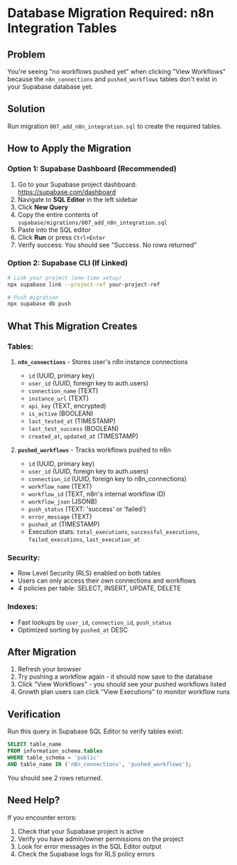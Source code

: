 # Database Migration Required: n8n Integration Tables

## Problem
You're seeing "no workflows pushed yet" when clicking "View Workflows" because the `n8n_connections` and `pushed_workflows` tables don't exist in your Supabase database yet.

## Solution
Run migration `007_add_n8n_integration.sql` to create the required tables.

## How to Apply the Migration

### Option 1: Supabase Dashboard (Recommended)
1. Go to your Supabase project dashboard: https://supabase.com/dashboard
2. Navigate to **SQL Editor** in the left sidebar
3. Click **New Query**
4. Copy the entire contents of `supabase/migrations/007_add_n8n_integration.sql`
5. Paste into the SQL editor
6. Click **Run** or press `Ctrl+Enter`
7. Verify success: You should see "Success. No rows returned"

### Option 2: Supabase CLI (If Linked)
```bash
# Link your project (one-time setup)
npx supabase link --project-ref your-project-ref

# Push migration
npx supabase db push
```

## What This Migration Creates

### Tables:
1. **`n8n_connections`** - Stores user's n8n instance connections
   - `id` (UUID, primary key)
   - `user_id` (UUID, foreign key to auth.users)
   - `connection_name` (TEXT)
   - `instance_url` (TEXT)
   - `api_key` (TEXT, encrypted)
   - `is_active` (BOOLEAN)
   - `last_tested_at` (TIMESTAMP)
   - `last_test_success` (BOOLEAN)
   - `created_at`, `updated_at` (TIMESTAMP)

2. **`pushed_workflows`** - Tracks workflows pushed to n8n
   - `id` (UUID, primary key)
   - `user_id` (UUID, foreign key to auth.users)
   - `connection_id` (UUID, foreign key to n8n_connections)
   - `workflow_name` (TEXT)
   - `workflow_id` (TEXT, n8n's internal workflow ID)
   - `workflow_json` (JSONB)
   - `push_status` (TEXT: 'success' or 'failed')
   - `error_message` (TEXT)
   - `pushed_at` (TIMESTAMP)
   - Execution stats: `total_executions`, `successful_executions`, `failed_executions`, `last_execution_at`

### Security:
- Row Level Security (RLS) enabled on both tables
- Users can only access their own connections and workflows
- 4 policies per table: SELECT, INSERT, UPDATE, DELETE

### Indexes:
- Fast lookups by `user_id`, `connection_id`, `push_status`
- Optimized sorting by `pushed_at` DESC

## After Migration
1. Refresh your browser
2. Try pushing a workflow again - it should now save to the database
3. Click "View Workflows" - you should see your pushed workflows listed
4. Growth plan users can click "View Executions" to monitor workflow runs

## Verification
Run this query in Supabase SQL Editor to verify tables exist:
```sql
SELECT table_name
FROM information_schema.tables
WHERE table_schema = 'public'
AND table_name IN ('n8n_connections', 'pushed_workflows');
```

You should see 2 rows returned.

## Need Help?
If you encounter errors:
1. Check that your Supabase project is active
2. Verify you have admin/owner permissions on the project
3. Look for error messages in the SQL Editor output
4. Check the Supabase logs for RLS policy errors
